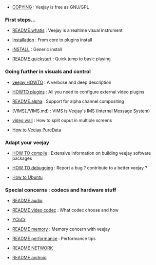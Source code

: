 * [COPYING](./COPYING) : Veejay is free as GNU/GPL

### First steps...
* [README.whatis](./README.whatis.md) : Veejay is a realtime visual instrument
* [Installation](./Installation.md) : From core to plugins install
* [INSTALL](./INSTALL) : Generic install

* [README quickstart](./README.quickstart.md) : Quick jump to basic playing

### Going further in visuals and control
* [veejay HOWTO](./veejay-HOWTO.md) : A verbose and deep description
* [HOWTO plugins](./HOWTO.plugins.md) : All you need to configure external video plugins
* [README.alpha](./README.alpha.md) : Support for alpha channel compositing
* [VIMS(./VIMS.md) : VIMS is Veejay's IMS (Internal Message System)
* [video wall](./video-wall.md) : How to split ouput in multiple screens

* [How to Veejay PureData](./HowtoVeejay-PureData.html)

### Adapt your veejay
* [HOW TO compile](./HOWTO.compile.md) : Extensive information on building veejay software packages
* [HOW TO debugging](./HOWTO.debugging.md) : Report a bug ? contribute to a better veejay ?

* [How to Ubuntu](./HowtoUbuntu.txt)

### Special concerns : codecs and hardware stuff
* [README audio](./README.audio)
* [README video codec](./README.video-codec.md) : What codec choose and how
* [YCbCr](./YCbCr.txt)
* [README memory](./README.memory.md) : Memory concern with veejay
* [README performance](./README.performance.md) : Performance tips
* [README NETWORK](./NET.txt)

* [README android](./README.android.md)
